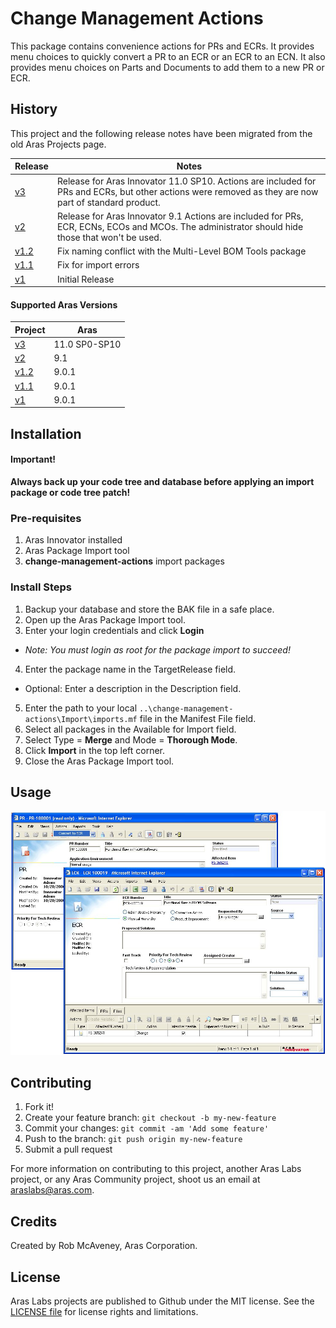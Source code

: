 # Change Management Actions

This package contains convenience actions for PRs and ECRs. It provides menu choices to quickly convert a PR to an ECR or an ECR to an ECN. It also provides menu choices on Parts and Documents to add them to a new PR or ECR.

## History

This project and the following release notes have been migrated from the old Aras Projects page. 

Release | Notes
--------|--------
[v3](https://github.com/ArasLabs/change-management-actions/releases/tag/v3) | Release for Aras Innovator 11.0 SP10. Actions are included for PRs and ECRs, but other actions were removed as they are now part of standard product.
[v2](https://github.com/ArasLabs/change-management-actions/releases/tag/v2) | Release for Aras Innovator 9.1 Actions are included for PRs, ECR, ECNs, ECOs and MCOs. The administrator should hide those that won't be used.
[v1.2](https://github.com/ArasLabs/change-management-actions/releases/tag/v1.2) | Fix naming conflict with the Multi-Level BOM Tools package
[v1.1](https://github.com/ArasLabs/change-management-actions/releases/tag/v1.1) | Fix for import errors
[v1](https://github.com/ArasLabs/change-management-actions/releases/tag/v1) | Initial Release

#### Supported Aras Versions

Project | Aras
--------|------
[v3](https://github.com/ArasLabs/change-management-actions/releases/tag/v3) | 11.0 SP0-SP10
[v2](https://github.com/ArasLabs/change-management-actions/releases/tag/v2) | 9.1
[v1.2](https://github.com/ArasLabs/change-management-actions/releases/tag/v1.2) | 9.0.1
[v1.1](https://github.com/ArasLabs/change-management-actions/releases/tag/v1.1) | 9.0.1
[v1](https://github.com/ArasLabs/change-management-actions/releases/tag/v1) | 9.0.1

## Installation

#### Important!
**Always back up your code tree and database before applying an import package or code tree patch!**

### Pre-requisites

1. Aras Innovator installed
2. Aras Package Import tool
3. **change-management-actions** import packages

### Install Steps

1. Backup your database and store the BAK file in a safe place.
2. Open up the Aras Package Import tool.
3. Enter your login credentials and click **Login**
  * _Note: You must login as root for the package import to succeed!_
4. Enter the package name in the TargetRelease field.
  * Optional: Enter a description in the Description field.
5. Enter the path to your local `..\change-management-actions\Import\imports.mf` file in the Manifest File field.
6. Select all packages in the Available for Import field.
7. Select Type = **Merge** and Mode = **Thorough Mode**.
8. Click **Import** in the top left corner.
9. Close the Aras Package Import tool.

## Usage

![Screenshot of change management actions](./Screenshots/CM%20Actions.jpg)

## Contributing

1. Fork it!
2. Create your feature branch: `git checkout -b my-new-feature`
3. Commit your changes: `git commit -am 'Add some feature'`
4. Push to the branch: `git push origin my-new-feature`
5. Submit a pull request

For more information on contributing to this project, another Aras Labs project, or any Aras Community project, shoot us an email at araslabs@aras.com.

## Credits

Created by Rob McAveney, Aras Corporation.

## License

Aras Labs projects are published to Github under the MIT license. See the [LICENSE file](./LICENSE.md) for license rights and limitations.

